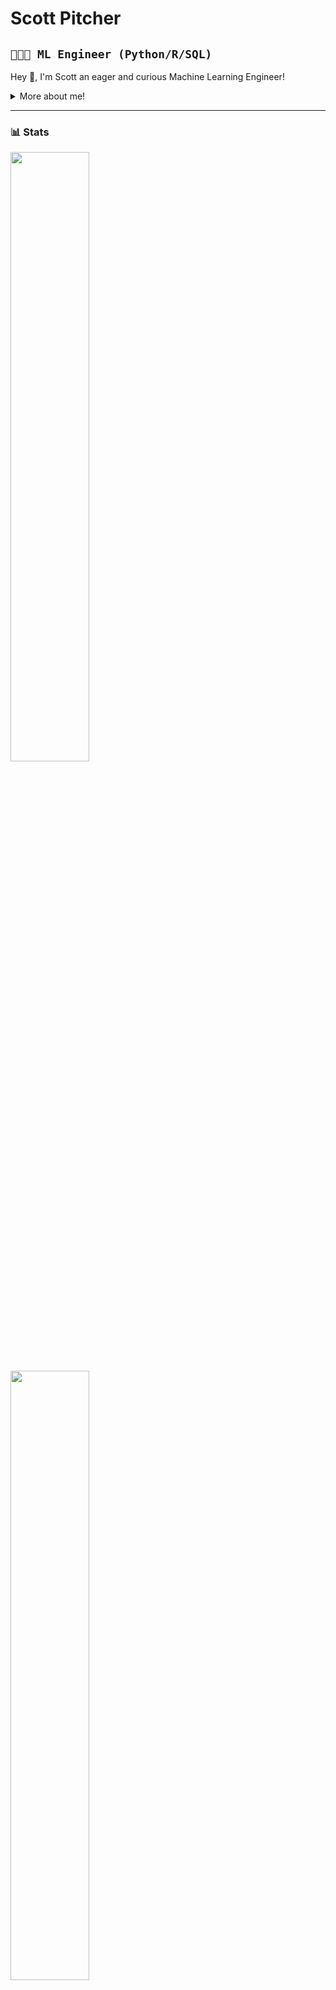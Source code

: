 <h1> Scott Pitcher </h1>

## `👨🏻‍💻 ML Engineer (Python/R/SQL)` ##
<p>  
Hey 👋, I'm Scott an eager and curious Machine Learning Engineer! 

<div>
<details>
  <summary> More about me! </summary>

- 🔭 

- 🌱 I’m currently learning **everything** 🤓

- 🤝 I’m looking for help with **finding projects to contribute to!**

- 👨‍💻 All of my projects are available at [miaxu.co](https://www.linkedin.com/in/sergiogarciagamez/)

- 💬 Ask me about **data **

- 📫 Connect with me on <a href = "https://www.linkedin.com/in/scottpitcher1"> LinkedIn! <a/>

</details>
  
</p>

---
### 📊 Stats

<a href ="https://github.com/scottpitcher"> <img width = "50%" src = "https://github-readme-stats.vercel.app/api?username=scottpitcher&show_icons=true&theme=vue-dark"> </a>
<a href ="https://github.com/scottpitcher"> <img width = "50%" src = "https://streak-stats.demolab.com?user=scottpitcher&theme=nordfox&border_radius=0"> </a>

---
#

